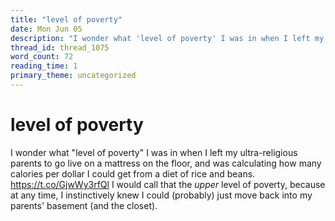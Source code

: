 ```yaml
---
title: "level of poverty"
date: Mon Jun 05
description: "I wonder what 'level of poverty' I was in when I left my ultra-religious parents to go live on a mattress on the floor, and was calculating how many calories..."
thread_id: thread_1075
word_count: 72
reading_time: 1
primary_theme: uncategorized
---
```


# level of poverty

I wonder what "level of poverty" I was in when I left my ultra-religious parents to go live on a mattress on the floor, and was calculating how many calories per dollar I could get from a diet of rice and beans. https://t.co/GjwWy3rfQl I would call that the *upper* level of poverty, because at any time, I instinctively knew I could (probably) just move back into my parents' basement (and the closet).